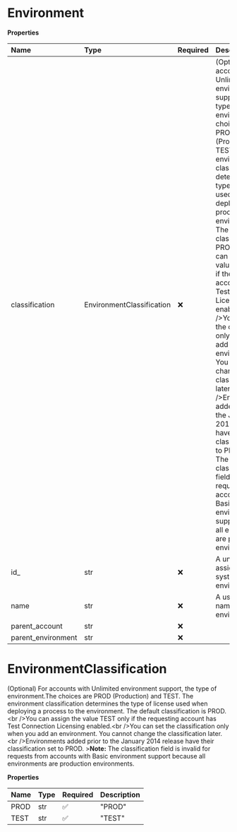 # Environment

**Properties**

| Name               | Type                      | Required | Description                                                                                                                                                                                                                                                                                                                                                                                                                                                                                                                                                                                                                                                                                                                                                                               |
| :----------------- | :------------------------ | :------- | :---------------------------------------------------------------------------------------------------------------------------------------------------------------------------------------------------------------------------------------------------------------------------------------------------------------------------------------------------------------------------------------------------------------------------------------------------------------------------------------------------------------------------------------------------------------------------------------------------------------------------------------------------------------------------------------------------------------------------------------------------------------------------------------- |
| classification     | EnvironmentClassification | ❌       | \(Optional\) For accounts with Unlimited environment support, the type of environment.The choices are PROD \(Production\) and TEST. The environment classification determines the type of license used when deploying a process to the environment. The default classification is PROD.\<br /\>You can assign the value TEST only if the requesting account has Test Connection Licensing enabled.\<br /\>You can set the classification only when you add an environment. You cannot change the classification later.\<br /\>Environments added prior to the January 2014 release have their classification set to PROD. \>**Note:** The classification field is invalid for requests from accounts with Basic environment support because all environments are production environments. |
| id\_               | str                       | ❌       | A unique ID assigned by the system to the environment.                                                                                                                                                                                                                                                                                                                                                                                                                                                                                                                                                                                                                                                                                                                                    |
| name               | str                       | ❌       | A user-defined name for the environment.                                                                                                                                                                                                                                                                                                                                                                                                                                                                                                                                                                                                                                                                                                                                                  |
| parent_account     | str                       | ❌       |                                                                                                                                                                                                                                                                                                                                                                                                                                                                                                                                                                                                                                                                                                                                                                                           |
| parent_environment | str                       | ❌       |                                                                                                                                                                                                                                                                                                                                                                                                                                                                                                                                                                                                                                                                                                                                                                                           |

# EnvironmentClassification

\(Optional\) For accounts with Unlimited environment support, the type of environment.The choices are PROD \(Production\) and TEST. The environment classification determines the type of license used when deploying a process to the environment. The default classification is PROD.\<br /\>You can assign the value TEST only if the requesting account has Test Connection Licensing enabled.\<br /\>You can set the classification only when you add an environment. You cannot change the classification later.\<br /\>Environments added prior to the January 2014 release have their classification set to PROD. \>**Note:** The classification field is invalid for requests from accounts with Basic environment support because all environments are production environments.

**Properties**

| Name | Type | Required | Description |
| :--- | :--- | :------- | :---------- |
| PROD | str  | ✅       | "PROD"      |
| TEST | str  | ✅       | "TEST"      |

